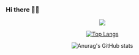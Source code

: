 ### Hi there 👋💙
<div align=center>
	
  <a href="https://hits.seeyoufarm.com"><img src="https://hits.seeyoufarm.com/api/count/incr/badge.svg?url=https%3A%2F%2Fgithub.com%2Fhyungah&count_bg=%23AEC1F1&title_bg=%23FFCECE&icon=smugmug.svg&icon_color=%23FFFFFF&title=hits%21&edge_flat=false"/></a>
	
  [![Top Langs](https://github-readme-stats.vercel.app/api/top-langs/?username=hyungah)](https://github.com/hyungah/github-readme-stats)
  
  ![Anurag's GitHub stats](https://github-readme-stats.vercel.app/api?username=hyungah&show_icons=true&theme=radical)
	
  </div>
  
  

<!--
**hyungah/hyungah** is a ✨ _special_ ✨ repository because its `README.md` (this file) appears on your GitHub profile.

Here are some ideas to get you started:

- 🔭 I’m currently working on ...
- 🌱 I’m currently learning ...
- 👯 I’m looking to collaborate on ...
- 🤔 I’m looking for help with ...
- 💬 Ask me about ...
- 📫 How to reach me: ...
- 😄 Pronouns: ...
- ⚡ Fun fact: ...
-->


